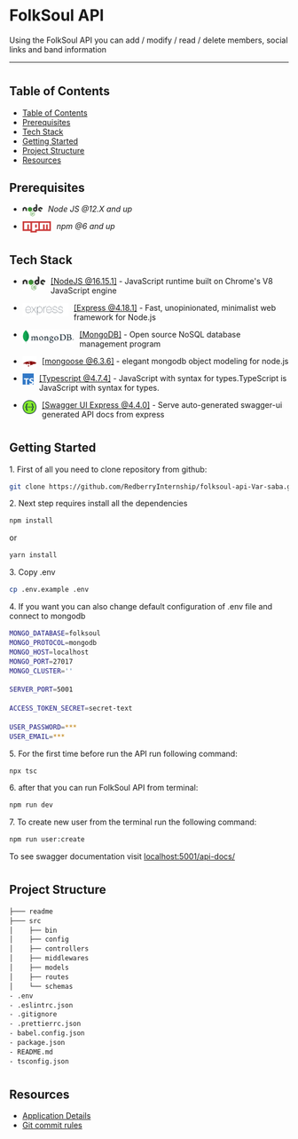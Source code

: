<h1>FolkSoul API</h1>
<p>Using the FolkSoul API you can add / modify / read / delete members, social links and band information</p>

---

#

## Table of Contents

- [Table of Contents](#table-of-contents)
- [Prerequisites](#prerequisites)
- [Tech Stack](#tech-stack)
- [Getting Started](#getting-started)
- [Project Structure](#project-structure)
- [Resources](#resources)

## Prerequisites

- <img style="padding-right:10px;" align="left"  src="readme/assets/NodeJs.png"   height="22"/> <p>_Node JS @12.X and up_</p>
- <img style="padding-right:10px;" align="left"  src="readme/assets/Npm.png"   height="20"/> <p>_npm @6 and up_</p>

#

## Tech Stack

- <img style="padding-right:10px;" align="left"  src="readme/assets/NodeJs.png"   height="25"/> <p><a href="https://nodejs.org/en/" target="_blank">[NodeJS @16.15.1]</a> - JavaScript runtime built on Chrome's V8 JavaScript engine<p/>

- <img style="padding-right:10px;" align="left"  src="readme/assets/Express.png"   height="25"/> <p><a href="https://expressjs.com/" target="_blank">[Express @4.18.1]</a> - Fast, unopinionated, minimalist web framework for Node.js<p/>

- <img style="padding-right:10px;" align="left"  src="readme/assets/MongoDb.png"   height="25"/> <p><a href="https://www.mongodb.com/" target="_blank">[MongoDB]</a> - Open source NoSQL database management program<p/>

- <img style="padding-right:10px;" align="left"  src="readme/assets/Mongoose.png"   height="25"/> <p><a href="https://mongoosejs.com/" target="_blank">[mongoose @6.3.6]</a> - elegant mongodb object modeling for node.js<p/>

- <img style="padding-right:10px;" align="left"  src="readme/assets/Typescript.png"   height="20"/> <p><a href="https://www.typescriptlang.org/" target="_blank">[Typescript @4.7.4]</a> - JavaScript with syntax for types.TypeScript is JavaScript with syntax for types.<p/>

- <img style="padding-right:10px;" align="left"  src="readme/assets/Swagger.png"   height="25"/> <p><a href="https://www.npmjs.com/package/swagger-ui-express" target="_blank">[Swagger UI Express @4.4.0]</a> - Serve auto-generated swagger-ui generated API docs from express<p/>

#

## Getting Started

1\. First of all you need to clone repository from github:

```sh
git clone https://github.com/RedberryInternship/folksoul-api-Var-saba.git
```

2\. Next step requires install all the dependencies

```sh
npm install
```

or

```sh
yarn install
```

3\. Copy .env

```sh
cp .env.example .env
```

4\. If you want you can also change default configuration of .env file and connect to mongodb

```sh
MONGO_DATABASE=folksoul
MONGO_PROTOCOL=mongodb
MONGO_HOST=localhost
MONGO_PORT=27017
MONGO_CLUSTER=''

SERVER_PORT=5001

ACCESS_TOKEN_SECRET=secret-text

USER_PASSWORD=***
USER_EMAIL=***
```

5\. For the first time before run the API run following command:

```sh
npx tsc
```

6\. after that you can run FolkSoul API from terminal:

```sh
npm run dev
```

7\. To create new user from the terminal run the following command:

```sh
npm run user:create
```

To see swagger documentation visit [localhost:5001/api-docs/](http://localhost:5001/api-docs/)

#

#

## Project Structure

```bash
├─── readme
├─── src
│    ├── bin
│    ├── config
│    ├── controllers
│    ├── middlewares
│    ├── models
│    ├── routes
│    └── schemas
- .env
- .eslintrc.json
- .gitignore
- .prettierrc.json
- babel.config.json
- package.json
- README.md
- tsconfig.json


```

#

## Resources

- [Application Details](https://redberry.gitbook.io/assignment-iii-folksoul/)
- [Git commit rules](https://redberry.gitbook.io/resources/git-is-semantikuri-komitebi)
